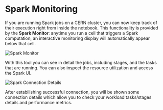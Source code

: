 # Spark Monitoring

If you are running Spark jobs on a CERN cluster, you can now keep track of their execution right from inside the notebook. This functionality is provided by the **Spark Monitor**: anytime you run a cell that triggers a Spark computation, an interactive monitoring display will automatically appear below that cell.

![][spark_monitor]

With this tool you can see in detail the jobs, including stages, and the tasks that are running. You can also inspect the resource utilization and access the Spark UI.


![][spark_conn_details]

After estabilishing successful connection, you will be shown some connection details which allow you to check your workload tasks/stages details and performance metrics. 

[spark_conn_details]: ../images/spark_conn_details.png "Spark Connection Details"
[spark_monitor]: ../images/spark_monitor.png "Spark Monitor"
